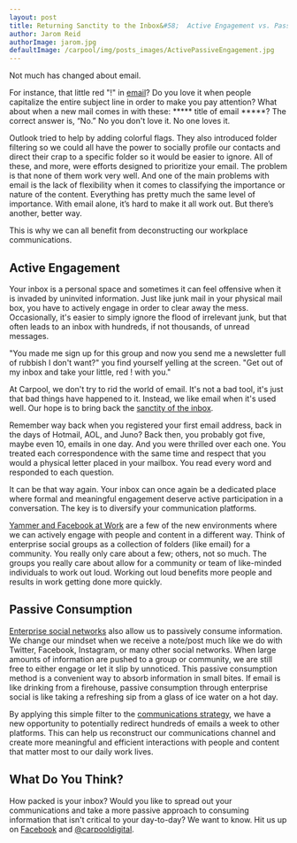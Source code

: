 ```yaml
---
layout: post
title: Returning Sanctity to the Inbox&#58;  Active Engagement vs. Passive Consumption
author: Jarom Reid
authorImage: jarom.jpg
defaultImage: /carpool/img/posts_images/ActivePassiveEngagement.jpg
---
```

Not much has changed about email.

For instance, that little red "!" in [email](http://carpoolagency.com/articles/What-Rats-Can-Teach-Us-About-Email.html)? Do you love it when people capitalize the entire subject line in order to make you pay attention? What about when a new mail comes in with these: ***** title of email *****? The correct answer is, “No.” No you don't love it. No one loves it.

<!--more-->

Outlook tried to help by adding colorful flags. They also introduced folder filtering so we could all have the power to socially profile our contacts and direct their crap to a specific folder so it would be easier to ignore. All of these, and more, were efforts designed to prioritize your email. The problem is that none of them work very well. And one of the main problems with email is the lack of flexibility when it comes to classifying the importance or nature of the content. Everything has pretty much the same level of importance. With email alone, it’s hard to make it all work out. But there’s another, better way.

This is why we can all benefit from deconstructing our workplace communications.

Active Engagement
-----------------

Your inbox is a personal space and sometimes it can feel offensive when it is invaded by uninvited information. Just like junk mail in your physical mail box, you have to actively engage in order to clear away the mess. Occasionally, it's easier to simply ignore the flood of irrelevant junk, but that often leads to an inbox with hundreds, if not thousands, of unread messages.

"You made me sign up for this group and now you send me a newsletter full of rubbish I don't want?" you find yourself yelling at the screen. "Get out of my inbox and take your little, red ! with you."

At Carpool, we don't try to rid the world of email. It's not a bad tool, it's just that bad things have happened to it. Instead, we like email when it's used well. Our hope is to bring back the [sanctity of the inbox](http://carpoolagency.com/articles/Is-Mobile-the-New-Inbox.html).

Remember way back when you registered your first email address, back in the days of Hotmail, AOL, and Juno? Back then, you probably got five, maybe even 10, emails in one day. And you were thrilled over each one. You treated each correspondence with the same time and respect that you would a physical letter placed in your mailbox. You read every word and responded to each question.

It can be that way again. Your inbox can once again be a dedicated place where formal and meaningful engagement deserve active participation in a conversation. The key is to diversify your communication platforms.

[Yammer and Facebook at Work](http://carpoolagency.com/articles/Switching-from-Yammer-to-Facebook-at-Work-First-Impressions-Part-2.html) are a few of the new environments where we can actively engage with people and content in a different way. Think of enterprise social groups as a collection of folders (like email) for a community. You really only care about a few; others, not so much. The groups you really care about allow for a community or team of like-minded individuals to work out loud. Working out loud benefits more people and results in work getting done more quickly.

Passive Consumption
-------------------

[Enterprise social networks](http://carpoolagency.com/articles/Switching-from-Yammer-to-Facebook-at-Work-First-Impressions-Part-1.html) also allow us to passively consume information. We change our mindset when we receive a note/post much like we do with Twitter, Facebook, Instagram, or many other social networks. When large amounts of information are pushed to a group or community, we are still free to either engage or let it slip by unnoticed. This passive consumption method is a convenient way to absorb information in small bites. If email is like drinking from a firehouse, passive consumption through enterprise social is like taking a refreshing sip from a glass of ice water on a hot day.

By applying this simple filter to the [communications strategy](http://carpoolagency.com/articles/Implementation-Strategy.html), we have a new opportunity to potentially redirect hundreds of emails a week to other platforms. This can help us reconstruct our communications channel and create more meaningful and efficient interactions with people and content that matter most to our daily work lives.

What Do You Think?
------------------

How packed is your inbox? Would you like to spread out your communications and take a more passive approach to consuming information that isn't critical to your day-to-day? We want to know. Hit us up on [Facebook](https://www.facebook.com/carpooldigital/?fref=ts) and [@carpooldigital](https://twitter.com/carpooldigital).
